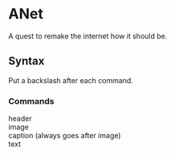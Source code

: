 # ANet
A quest to remake the internet how it should be.

## Syntax
Put a backslash after each command.

### Commands
header  
image  
caption (always goes after image)  
text
